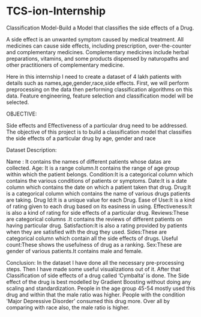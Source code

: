 # TCS-ion-Internship
Classification Model-Build a Model that classifies the side effects of a Drug.

A side effect is an unwanted symptom caused by medical treatment. All medicines can cause side effects, including prescription, over-the-counter and complementary medicines. Complementary medicines include herbal preparations, vitamins, and some products dispensed by naturopaths and other practitioners of complementary medicine. 

Here in this internship I need to create a dataset of 4 lakh patients with details such as names,age,gender,race,side effects. First, we will perform preprocessing on the data then performing classification algorithms on this data. Feature engineering, feature selection and classification model will be selected.

OBJECTIVE:

Side effects and Effectiveness of a particular drug need to be addressed. The objective of this project is to build a classification model that classifies the side effects of a particular drug by age, gender and race

Dataset Description:

Name : It contains the names of different patients whose datas are collected.
Age: It is a range column.It contains the range of age group within  which the patient belongs.
Condition:It is a categorical column which contains the various conditions of patients or symptoms.
Date:It is a date column which contains the date on which a patient taken that drug.
Drug:It is a categorical column which contains the name of various drugs patients are taking.
Drug Id:It is a unique value for each Drug.
Ease of Use:It is a kind of rating given to each drug based on its easiness in using.
Effectiveness:It is also a kind of rating for side effects of a particular drug.
Reviews:These are categorical columns .It contains the reviews of different patients on having particular drug.
Satisfaction:It is also a rating provided by patients when they are satisfied with the drug they used.
Sides:These are categorical column which contain all the side effects of drugs.
Useful count:These shows the usefulness of drug as a ranking.
Sex:These are gender of various patients.It contains male and female.

Conclusion:
In the dataset I have done all the necessary pre-processing steps. Then I have made some useful visualizations out of it. After that Classification of side effects of a drug called ‘Cymbalta’ is done.
The Side effect of the drug is best modelled by Gradient Boosting without doing any scaling and standardization. People in the age group 45-54 mostly used this drug and within that the male ratio was higher. People with the condition 'Major Depressive Disorder' consumed this drug more. Over all by comparing with race also, the male ratio is higher.



